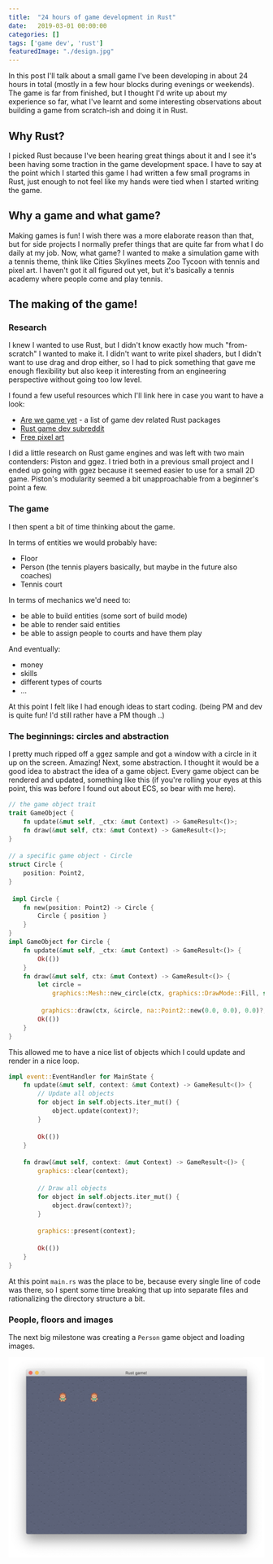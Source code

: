 ```yaml
---
title:  "24 hours of game development in Rust"
date:   2019-03-01 00:00:00
categories: []
tags: ['game dev', 'rust']
featuredImage: "./design.jpg"
---
```


In this post I'll talk about a small game I've been developing in about 24 hours in total (mostly in a few hour blocks during evenings or weekends). The game is far from finished, but I thought I'd write up about my experience so far, what I've learnt and some interesting observations about building a game from scratch-ish and doing it in Rust. 

## Why Rust?
I picked Rust because I've been hearing great things about it and I see it's been having some traction in the game development space. I have to say at the point which I started this game I had written a few small programs in Rust, just enough to not feel like my hands were tied when I started writing the game. 

## Why a game and what game?
Making games is fun! I wish there was a more elaborate reason than that, but for side projects I normally prefer things that are quite far from what I do daily at my job. Now, what game? I wanted to make a simulation game with a tennis theme, think like Cities Skylines meets Zoo Tycoon with tennis and pixel art. I haven't got it all figured out yet, but it's basically a tennis academy where people come and play tennis.

## The making of the game!

### Research
I knew I wanted to use Rust, but I didn't know exactly how much "from-scratch" I wanted to make it. I didn't want to write pixel shaders, but I didn't want to use drag and drop either, so I had to pick something that gave me enough flexibility but also keep it interesting from an engineering perspective without going too low level. 

I found a few useful resources which I'll link here in case you want to have a look: 
* [Are we game yet](http://arewegameyet.com/) - a list of game dev related Rust packages
* [Rust game dev subreddit](https://www.reddit.com/r/rust_gamedev)
* [Free pixel art](https://kenney.nl)

I did a little research on Rust game engines and was left with two main contenders: Piston and ggez. I tried both in a previous small project and I ended up going with ggez because it seemed easier to use for a small 2D game. Piston's modularity seemed a bit unapproachable from a beginner's point a few.

### The game
I then spent a bit of time thinking about the game. 

In terms of entities we would probably have:
* Floor 
* Person (the tennis players basically, but maybe in the future also coaches)
* Tennis court 

In terms of mechanics we'd need to:
* be able to build entities (some sort of build mode)
* be able to render said entities
* be able to assign people to courts and have them play

And eventually:
* money
* skills
* different types of courts 
* ... 

At this point I felt like I had enough ideas to start coding. (being PM and dev is quite fun! I'd still rather have a PM though ..)

### The beginnings: circles and abstraction
I pretty much ripped off a ggez sample and got a window with a circle in it up on the screen. Amazing! Next, some abstraction. I thought it would be a good idea to abstract the idea of a game object. Every game object can be rendered and updated, something like this (if you're rolling your eyes at this point, this was before I found out about ECS, so bear with me here). 

```rust
// the game object trait
trait GameObject {
    fn update(&mut self, _ctx: &mut Context) -> GameResult<()>;
    fn draw(&mut self, ctx: &mut Context) -> GameResult<()>;
}

// a specific game object - Circle
struct Circle {
    position: Point2,
}

 impl Circle {
    fn new(position: Point2) -> Circle {
        Circle { position }
    }
}
impl GameObject for Circle {
    fn update(&mut self, _ctx: &mut Context) -> GameResult<()> {
        Ok(())
    }
    fn draw(&mut self, ctx: &mut Context) -> GameResult<()> {
        let circle =
            graphics::Mesh::new_circle(ctx, graphics::DrawMode::Fill, self.position, 100.0, 2.0)?;

         graphics::draw(ctx, &circle, na::Point2::new(0.0, 0.0), 0.0)?;
        Ok(())
    }
}
```

This allowed me to have a nice list of objects which I could update and render in a nice loop. 

```rust
impl event::EventHandler for MainState {
    fn update(&mut self, context: &mut Context) -> GameResult<()> {
        // Update all objects
        for object in self.objects.iter_mut() {
            object.update(context)?;
        }

        Ok(())
    }

    fn draw(&mut self, context: &mut Context) -> GameResult<()> {
        graphics::clear(context);

        // Draw all objects
        for object in self.objects.iter_mut() {
            object.draw(context)?;
        }

        graphics::present(context);

        Ok(())
    }
}
```

At this point `main.rs` was the place to be, because every single line of code was there, so I spent some time breaking that up into separate files and rationalizing the directory structure a bit. 

### People, floors and images
The next big milestone was creating a `Person` game object and loading images.

![alt text](./1.png "People, floors and images")

